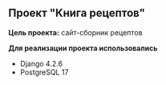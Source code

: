 ## Проект "Книга рецептов"

**Цель проекта:** сайт-сборник рецептов

**Для реализации проекта использовались**
* Django 4.2.6
* PostgreSQL 17